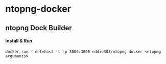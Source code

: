 ntopng-docker
=============

## ntopng Dock Builder

#### Install & Run
```
docker run --net=host -t -p 3000:3000 eddie303/ntopng-docker <ntopng arguments>
```

